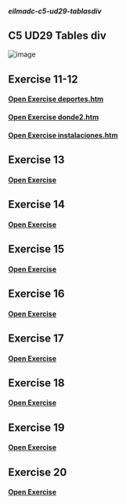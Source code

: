 ##### eilmadc-c5-ud29-tablasdiv
## C5 UD29 Tables div
![image](https://user-images.githubusercontent.com/57563030/234792856-d477e335-7f30-458f-9521-0756f27f2a4a.png)
## Exercise 11-12
#### [Open Exercise deportes.htm](https://eilmadc.github.io/eilmadc-c5-ud29-tablasdiv/29-exercise11-12/deportes/deportes.htm)
#### [Open Exercise donde2.htm](https://eilmadc.github.io/eilmadc-c5-ud29-tablasdiv/29-exercise11-12/deportes/donde2.htm)
#### [Open Exercise instalaciones.htm](https://eilmadc.github.io/eilmadc-c5-ud29-tablasdiv/29-exercise11-12/deportes/instalaciones.htm)
## Exercise 13
#### [Open Exercise](https://eilmadc.github.io/eilmadc-c5-ud29-tablasdiv/29-exercise13/index.html)
## Exercise 14
#### [Open Exercise](https://eilmadc.github.io/eilmadc-c5-ud29-tablasdiv/29-exercise14/index.html)
## Exercise 15
#### [Open Exercise](https://eilmadc.github.io/eilmadc-c5-ud29-tablasdiv/29-exercise15/index.html)
## Exercise 16
#### [Open Exercise](https://eilmadc.github.io/eilmadc-c5-ud29-tablasdiv/29-exercise16/index.html)
## Exercise 17
#### [Open Exercise](https://eilmadc.github.io/eilmadc-c5-ud29-tablasdiv/29-exercise17/index.html)
## Exercise 18
#### [Open Exercise](https://eilmadc.github.io/eilmadc-c5-ud29-tablasdiv/29-exercise18/index.html)
## Exercise 19
#### [Open Exercise](https://eilmadc.github.io/eilmadc-c5-ud29-tablasdiv/29-exercise19/index.html)
## Exercise 20
#### [Open Exercise](https://eilmadc.github.io/eilmadc-c5-ud29-tablasdiv/29-exercise20/index.html)
